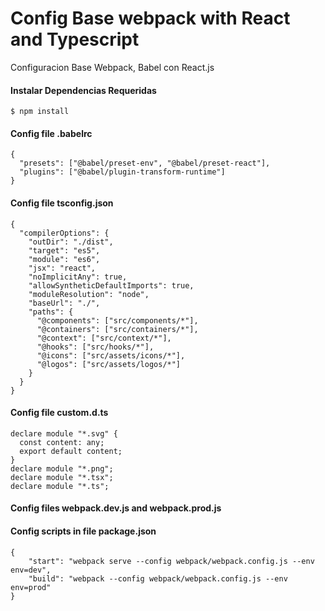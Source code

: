 # Config Base webpack with React and Typescript

Configuracion Base Webpack, Babel con React.js

#### Instalar Dependencias Requeridas

```
$ npm install
```

#### Config file .babelrc

```
{
  "presets": ["@babel/preset-env", "@babel/preset-react"],
  "plugins": ["@babel/plugin-transform-runtime"]
}
```

#### Config file tsconfig.json

```
{
  "compilerOptions": {
    "outDir": "./dist",
    "target": "es5",
    "module": "es6",
    "jsx": "react",
    "noImplicitAny": true,
    "allowSyntheticDefaultImports": true,
    "moduleResolution": "node",
    "baseUrl": "./",
    "paths": {
      "@components": ["src/components/*"],
      "@containers": ["src/containers/*"],
      "@context": ["src/context/*"],
      "@hooks": ["src/hooks/*"],
      "@icons": ["src/assets/icons/*"],
      "@logos": ["src/assets/logos/*"]
    }
  }
}
```

#### Config file custom.d.ts

```
declare module "*.svg" {
  const content: any;
  export default content;
}
declare module "*.png";
declare module "*.tsx";
declare module "*.ts";
```

#### Config files webpack.dev.js and webpack.prod.js

#### Config scripts in file package.json

```
{
    "start": "webpack serve --config webpack/webpack.config.js --env env=dev",
    "build": "webpack --config webpack/webpack.config.js --env env=prod"
}
```

